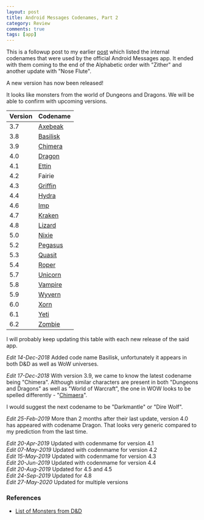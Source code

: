 ```yaml
---
layout: post
title: Android Messages Codenames, Part 2
category: Review
comments: true
tags: [app]
---
```


This is a followup post to my earlier [post](http://midhunhk.github.io/review/2018/09/06/android-messages-codenames/) which listed the internal codenames
that were used by the official Android Messages app. It ended with them coming to the end of the Alphabetic order with "Zither" and another update with "Nose Flute". 

A new version has now been released!
<!-- more -->
It looks like monsters from the world of Dungeons and Dragons. We will be able to confirm with upcoming versions.

| Version | Codename |
|---------|----------|
| 3.7     | [Axebeak](https://en.wikipedia.org/wiki/Index_of_Advanced_Dungeons_%26_Dragons_1st_edition_monsters)  |
| 3.8     | [Basilisk](https://en.wikipedia.org/wiki/Basilisk_(fantasy_role_play)) |
| 3.9     | [Chimera](https://en.wikipedia.org/wiki/Chimera_(Dungeons_%26_Dragons)) |
| 4.0     | [Dragon](https://en.wikipedia.org/wiki/List_of_Dungeons_%26_Dragons_monsters_(1974%E2%80%9376)) |
| 4.1     | [Ettin](https://en.wikipedia.org/wiki/Ettin_(Dungeons_%26_Dragons)) |
| 4.2     | Fairie   |
| 4.3     | [Griffin](https://en.wikipedia.org/wiki/Griffon_(Dungeons_%26_Dragons))  |
| 4.4     | [Hydra](https://en.wikipedia.org/wiki/List_of_Dungeons_%26_Dragons_monsters_(1974%E2%80%9376))   |
| 4.6     | [Imp](https://en.wikipedia.org/wiki/Imp_(Dungeons_%26_Dragons))  |
| 4.7     | [Kraken](https://en.wikipedia.org/wiki/Index_of_Advanced_Dungeons_%26_Dragons_1st_edition_monsters)   |
| 4.8     | [Lizard](https://en.wikipedia.org/wiki/Index_of_Advanced_Dungeons_%26_Dragons_1st_edition_monsters)   |
| 5.0     | [Nixie](https://en.wikipedia.org/wiki/Fey_(Dungeons_%26_Dragons)#Nixie) |
| 5.2     | [Pegasus](https://roll20.net/compendium/dnd5e/Pegasus#content) |
| 5.3     | [Quasit](https://en.wikipedia.org/wiki/Quasit) |
| 5.4     | [Roper](https://en.wikipedia.org/wiki/Roper_(Dungeons_%26_Dragons)) |
| 5.7     | [Unicorn](https://en.wikipedia.org/wiki/List_of_Advanced_Dungeons_%26_Dragons_2nd_edition_monsters) |
| 5.8     | [Vampire](https://en.wikipedia.org/wiki/List_of_Advanced_Dungeons_%26_Dragons_2nd_edition_monsters) |
| 5.9     | [Wyvern](https://en.wikipedia.org/wiki/List_of_Advanced_Dungeons_%26_Dragons_2nd_edition_monsters) |
| 6.0     | [Xorn](https://en.wikipedia.org/wiki/List_of_Advanced_Dungeons_%26_Dragons_2nd_edition_monsters) |
| 6.1     | [Yeti](https://en.wikipedia.org/wiki/List_of_Advanced_Dungeons_%26_Dragons_2nd_edition_monsters) |
| 6.2     | [Zombie](https://en.wikipedia.org/wiki/List_of_Advanced_Dungeons_%26_Dragons_2nd_edition_monsters) |

I will probably keep updating this table with each new release of the said app.

*Edit 14-Dec-2018* Added code name Basilisk, unfortunately it appears in both D&D as well as WoW universes.

*Edit 17-Dec-2018* With version 3.9, we came to know the latest codename being "Chimera". Although similar characters are present 
in both "Dungeons and Dragons" as well as "World of Warcraft", the one in WOW looks to be spelled differently - 
"[Chimaera](http://wowwiki.wikia.com/wiki/Chimaera)".

I would suggest the next codename to be "Darkmantle" or "Dire Wolf".

*Edit 25-Feb-2019* More than 2 months after their last update, version 4.0 has appeared with codename Dragon. That looks very generic compared to my prediction from the last time.

*Edit 20-Apr-2019* Updated with codenmame for version 4.1  
*Edit 07-May-2019* Updated with codenmame for version 4.2  
*Edit 15-May-2019* Updated with codenmame for version 4.3  
*Edit 20-Jun-2019* Updated with codenmame for version 4.4  
*Edit 20-Aug-2019* Updated for 4.5 and 4.5   
*Edit 24-Sep-2019* Updated for 4.8  
*Edit 27-May-2020* Updated for multiple versions

### References
 - [List of Monsters from D&D](https://en.wikipedia.org/wiki/List_of_Dungeons_%26_Dragons_5th_edition_monsters)
